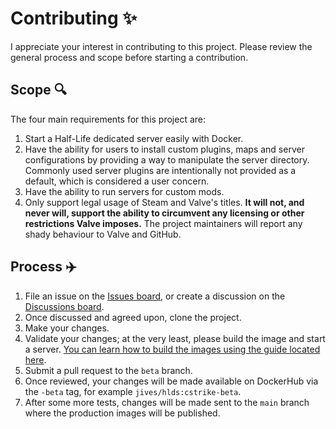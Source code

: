 # Contributing ✨

I appreciate your interest in contributing to this project. Please review the general process and scope before starting a contribution.

## Scope 🔍

The four main requirements for this project are:

1. Start a Half-Life dedicated server easily with Docker.
2. Have the ability for users to install custom plugins, maps and server configurations by providing a way to manipulate the server directory. Commonly used server plugins are intentionally not provided as a default, which is considered a user concern.
3. Have the ability to run servers for custom mods.
4. Only support legal usage of Steam and Valve's titles. **It will not, and never will, support the ability to circumvent any licensing or other restrictions Valve imposes.** The project maintainers will report any shady behaviour to Valve and GitHub.

## Process ✈️

1. File an issue on the [Issues board](https://github.com/JamesIves/hlds-docker/issues), or create a discussion on the [Discussions board](https://github.com/JamesIves/hlds-docker/discussions).
2. Once discussed and agreed upon, clone the project.
3. Make your changes.
4. Validate your changes; at the very least, please build the image and start a server. [You can learn how to build the images using the guide located here](docs/BUILD_A_CUSTOM_IMAGE.md).
5. Submit a pull request to the `beta` branch.
6. Once reviewed, your changes will be made available on DockerHub via the `-beta` tag, for example `jives/hlds:cstrike-beta`.
7. After some more tests, changes will be made sent to the `main` branch where the production images will be published.
